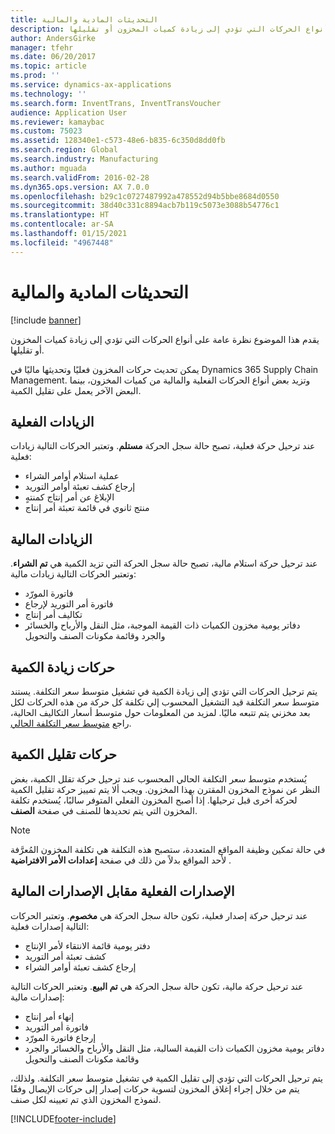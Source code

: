 ```yaml
---
title: التحديثات المادية والمالية
description: يقدم هذا الموضوع نظرة عامة على أنواع الحركات التي تؤدي إلى زيادة كميات المخزون أو تقليلها.
author: AndersGirke
manager: tfehr
ms.date: 06/20/2017
ms.topic: article
ms.prod: ''
ms.service: dynamics-ax-applications
ms.technology: ''
ms.search.form: InventTrans, InventTransVoucher
audience: Application User
ms.reviewer: kamaybac
ms.custom: 75023
ms.assetid: 128340e1-c573-48e6-b835-6c350d8dd0fb
ms.search.region: Global
ms.search.industry: Manufacturing
ms.author: mguada
ms.search.validFrom: 2016-02-28
ms.dyn365.ops.version: AX 7.0.0
ms.openlocfilehash: b29c1c0727487992a478552d94b5bbe8684d0550
ms.sourcegitcommit: 38d40c331c8894acb7b119c5073e3088b54776c1
ms.translationtype: HT
ms.contentlocale: ar-SA
ms.lasthandoff: 01/15/2021
ms.locfileid: "4967448"
---
```

# <a name="physical-and-financial-updates"></a>التحديثات المادية والمالية

[!include [banner](../includes/banner.md)]

يقدم هذا الموضوع نظرة عامة على أنواع الحركات التي تؤدي إلى زيادة كميات المخزون أو تقليلها. 

يمكن تحديث حركات المخزون فعليًا وتحديثها ماليًا في Dynamics 365 Supply Chain Management. وتزيد بعض أنواع الحركات الفعلية والمالية من كميات المخزون، بينما البعض الآخر يعمل على تقليل الكمية.

## <a name="physical-increases"></a>الزيادات الفعلية
عند ترحيل حركة فعلية، تصبح حالة سجل الحركة **مستلم**. وتعتبر الحركات التالية زيادات فعلية:

-   عملية استلام أوامر الشراء
-   إرجاع كشف تعبئة أوامر التوريد
-   الإبلاغ عن أمر إنتاج كمنتهٍ
-   منتج ثانوي في قائمة تعبئة أمر إنتاج

## <a name="financial-increases"></a>الزيادات المالية
عند ترحيل حركة استلام مالية، تصبح حالة سجل الحركة التي تزيد الكمية هي **تم الشراء**. وتعتبر الحركات التالية زيادات مالية:

-   فاتورة المورّد
-   فاتورة أمر التوريد لإرجاع
-   تكاليف أمر إنتاج
-   دفاتر يومية مخزون الكميات ذات القيمة الموجبة، مثل النقل والأرباح والخسائر والجرد وقائمة مكونات الصنف والتحويل

## <a name="transactions-that-increase-quantity"></a>حركات زيادة الكمية
يتم ترحيل الحركات التي تؤدي إلى زيادة الكمية في تشغيل متوسط سعر التكلفة. يستند متوسط سعر التكلفة قيد التشغيل المحسوب إلي تكلفة كل حركة من هذه الحركات لكل بعد مخزني يتم تتبعه ماليًا. لمزيد من المعلومات حول متوسط أسعار التكاليف الحالية، راجع [متوسط سعر التكلفة الحالي](running-average-cost-price.md).

## <a name="transactions-that-decrease-quantity"></a>حركات تقليل الكمية
يُستخدم متوسط سعر التكلفة الحالي المحسوب عند ترحيل حركة تقلل الكمية، بغض النظر عن نموذج المخزون المقترن بهذا المخزون. ويجب ألا يتم تمييز حركة تقليل الكمية لحركة أخرى قبل ترحيلها. إذا أصبح المخزون الفعلي المتوفر سالبًا، يُستخدم تكلفة المخزون التي يتم تحديدها للصنف في صفحة **الصنف**. 

> [!NOTE]
> في حالة تمكين وظيفة المواقع المتعددة، ستصبح هذه التكلفة هي تكلفة المخزون المُعرَّفة لأحد المواقع بدلاً من ذلك في صفحة **إعدادات الأمر الافتراضية** .

## <a name="physical-issues-vs-financial-issues"></a>الإصدارات الفعلية مقابل الإصدارات المالية
عند ترحيل حركة إصدار فعلية، تكون حالة سجل الحركة هي **مخصوم**. وتعتبر الحركات التالية إصدارات فعلية:

-   دفتر يومية قائمة الانتقاء لأمر الإنتاج
-   كشف تعبئة أمر التوريد
-   إرجاع كشف تعبئة أوامر الشراء

عند ترحيل حركة مالية، تكون حالة سجل الحركة هي **تم البيع**. وتعتبر الحركات التالية إصدارات مالية:

-   إنهاء أمر إنتاج
-   فاتورة أمر التوريد
-   إرجاع فاتورة المورّد
-   دفاتر يومية مخزون الكميات ذات القيمة السالبة، مثل النقل والأرباح والخسائر والجرد وقائمة مكونات الصنف والتحويل

يتم ترحيل الحركات التي تؤدي إلى تقليل الكمية في تشغيل متوسط سعر التكلفة. ولذلك، يتم من خلال إجراء إغلاق المخزون لتسوية حركات إصدار إلى حركات الإيصال وفقًا لنموذج المخزون الذي تم تعيينه لكل صنف.


[!INCLUDE[footer-include](../../includes/footer-banner.md)]